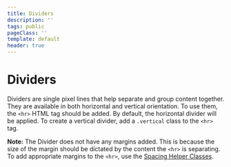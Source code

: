 ```yaml
---
title: Dividers
description: ''
tags: public
pageClass: ''
template: default
header: true
---
```



# Dividers

Dividers are single pixel lines that help separate and group content together. They are available in both horizontal and vertical orientation. To use them, the `<hr>` HTML tag should be added. By default, the horizontal divider will be applied. To create a vertical divider, add a `.vertical` class to the `<hr>` tag.

**Note:** The Divider does not have any margins added. This is because the size of the margin should be dictated by the content the `<hr>` is separating. To add appropriate margins to the `<hr>`, use the [Spacing Helper Classes](/styles/spacing/).